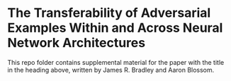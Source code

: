 # The Transferability of Adversarial Examples Within and Across Neural Network Architectures

This repo folder contains supplemental material for the paper with the title in the heading above, written by James R. Bradley and Aaron Blossom.
